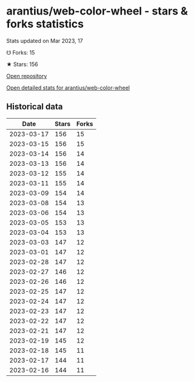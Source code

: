 # arantius/web-color-wheel - stars & forks statistics

Stats updated on Mar 2023, 17

☋ Forks: 15

★ Stars: 156

[Open repository](https://github.com/arantius/web-color-wheel)

[Open detailed stats for arantius/web-color-wheel](https://reviewgithub.com/rep/arantius/web-color-wheel)

## Historical data
| Date | Stars | Forks |
|------|-------|-------|
| 2023-03-17 | 156 | 15 | 
| 2023-03-15 | 156 | 15 | 
| 2023-03-14 | 156 | 14 | 
| 2023-03-13 | 156 | 14 | 
| 2023-03-12 | 155 | 14 | 
| 2023-03-11 | 155 | 14 | 
| 2023-03-09 | 154 | 14 | 
| 2023-03-08 | 154 | 13 | 
| 2023-03-06 | 154 | 13 | 
| 2023-03-05 | 153 | 13 | 
| 2023-03-04 | 153 | 13 | 
| 2023-03-03 | 147 | 12 | 
| 2023-03-01 | 147 | 12 | 
| 2023-02-28 | 147 | 12 | 
| 2023-02-27 | 146 | 12 | 
| 2023-02-26 | 146 | 12 | 
| 2023-02-25 | 147 | 12 | 
| 2023-02-24 | 147 | 12 | 
| 2023-02-23 | 147 | 12 | 
| 2023-02-22 | 147 | 12 | 
| 2023-02-21 | 147 | 12 | 
| 2023-02-19 | 145 | 12 | 
| 2023-02-18 | 145 | 11 | 
| 2023-02-17 | 144 | 11 | 
| 2023-02-16 | 144 | 11 | 

